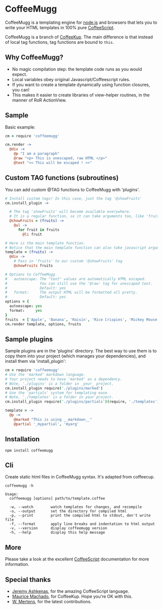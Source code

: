 CoffeeMugg
==========

CoffeeMugg is a templating engine for [node.js](http://nodejs.org) and browsers that lets you to write your HTML templates in 100% pure [CoffeeScript](http://coffeescript.org).

CoffeeMugg is a branch of [CoffeeKup](https://github.com/mauricemach/coffeekup). The main difference is that instead of local tag functions, tag functions are bound to `this`.

## Why CoffeeMugg?

 * No magic compilation step: the template code runs as you would expect.
 * Local variables obey original Javascript/Coffeescript rules.
 * If you want to create a template dynamically using function closures, you can!
 * This makes it easier to create libraries of view-helper routines, in the manner of RoR ActionView.

## Sample

Basic example:
```coffeescript
cm = require 'coffeemugg'

cm.render ->
  @div ->
    @p "I am a paragraph"
    @raw "<p> This is unescaped, raw HTML </p>"
    @text "<< This will be escaped ! >>"
```

## Custom TAG functions (subroutines)

You can add custom @TAG functions to CoffeeMugg with 'plugins'.

```coffeescript
# Install custom tags! In this case, just the tag '@showFruits'
cm.install_plugin ->

  # The tag 'showFruits' will become available everywhere.
  # It is a regular function, so it can take arguments too, like 'fruits'
  @showFruits = (fruits) ->
    @ul ->
      for fruit in fruits
        @li fruit

# Here is the main template function.
# Notice that the main template function can also take javascript arguments.
template = (fruits) ->
  @div ->
    # Pass in 'fruits' to our custom '@showFruits' tag
    @showFruits fruits

# Options to CoffeeMugg
#   autoescape: The "text" values are automatically HTML escaped.
#               You can still use the '@raw' tag for unescaped text.
#               Default: yes
#   format:     The output HTML will be formatted all pretty.
#               Default: yes
options = {
  autoescape: yes
  format:     yes
}
fruits  = ['Apple', 'Banana', 'Raisin', 'Rice Crispies', 'Mickey Mouse']
cm.render template, options, fruits
```

## Sample plugins

Sample plugins are in the 'plugins' directory. The best way to use them is to copy them
into your project (which manages your dependencies), and install them via 'install_plugin':
``` coffeescript
cm = require 'coffeemugg'
# Use the 'marked' markdown language.
# Your project needs to have 'marked' as a dependency.
# Note, './plugins' is a folder in _your_ project.
cm.install_plugin require('./plugins/marked')
# Use the 'partials' system for templating ease.
# Note, './templates' is a folder in your project.
cm.install_plugin require('./plugins/partials')(require, './templates')

template = ->
  @p ->
    @marked "This is using __markdown__"
    @partial '_mypartial', 'myarg'
```

## Installation

    npm install coffeemugg
    
## Cli

Create static html files in CoffeeMugg syntax. It's adapted from coffeecup.
```
coffeemugg -h

Usage:
  coffeemugg [options] path/to/template.coffee

  -w, --watch        watch templates for changes, and recompile
  -o, --output       set the directory for compiled html
  -p, --print        print the compiled html to stdout, don't write file
  -f, --format       apply line breaks and indentation to html output
  -v, --version      display coffeemugg version
  -h, --help         display this help message
```

## More

Please take a look at the excellent [CoffeeScript](http://coffeescript.org) documentation for more information.

## Special thanks

  - [Jeremy Ashkenas](https://github.com/jashkenas), for the amazing CoffeeScript language.
  - [Maurice Machado](https://github.com/mauricemach), for CoffeeKup. Hope you're OK with this.
  - [W. Mertens](https://github.com/wmertens), for the latest contributions.
